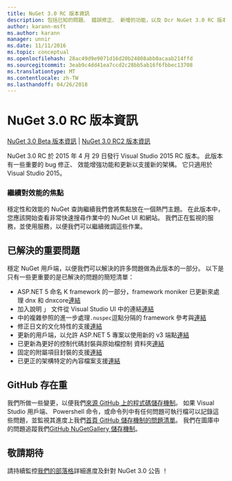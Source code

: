 ```yaml
---
title: NuGet 3.0 RC 版本資訊
description: 包括已知的問題、 錯誤修正、 新增的功能，以及 Dcr NuGet 3.0 RC 版本資訊。
author: karann-msft
ms.author: karann
manager: unnir
ms.date: 11/11/2016
ms.topic: conceptual
ms.openlocfilehash: 28ac49d9e9071d16d20b24808abb0acaab214ffd
ms.sourcegitcommit: 3eab9c4dd41ea7ccd2c28bb5ab16f6fbbec13708
ms.translationtype: MT
ms.contentlocale: zh-TW
ms.lasthandoff: 04/26/2018
---
```

# <a name="nuget-30-rc-release-notes"></a>NuGet 3.0 RC 版本資訊

[NuGet 3.0 Beta 版本資訊](../release-notes/nuget-3.0-beta.md) | [NuGet 3.0 RC2 版本資訊](../release-notes/nuget-3.0-RC2.md)

NuGet 3.0 RC 於 2015 年 4 月 29 日發行 Visual Studio 2015 RC 版本。 此版本有一些重要的 bug 修正、 效能增強功能和更新以支援新的架構。  它只適用於 Visual Studio 2015。

### <a name="continued-focus-on-performance"></a>繼續對效能的焦點

穩定性和效能的 NuGet 查詢繼續我們會將焦點放在一個熱門主題。  在此版本中，您應該開始查看非常快速搜尋作業中的 NuGet UI 和網站。  我們正在監視的服務，並使用服務，以便我們可以繼續微調這些作業。

## <a name="significant-issues-resolved"></a>已解決的重要問題

穩定 NuGet 用戶端，以便我們可以解決的許多問題做為此版本的一部分。  以下是只有一些更重要的是已解決的問題的簡短清單：

* ASP.NET 5 命名 K framework 的一部分，framework moniker 已更新來處理 dnx 和 dnxcore[連結](https://github.com/NuGet/Home/issues/215)
* 加入說明 」 文件從 Visual Studio UI 中的連結[連結](https://github.com/NuGet/Home/issues/232)
* 中的複雜參照的進一步處理`.nuspec`逗點分隔的 framework 參考與[連結](https://github.com/NuGet/Home/issues/276)
* 修正日文的文化特性的支援[連結](https://github.com/NuGet/Home/issues/253)
* 更新的用戶端，以允許 ASP.NET 5 專案以使用新的 v3 端點[連結](https://github.com/NuGet/Home/issues/219)
* 已更新為更好的控制代碼封裝與原始檔控制 資料夾[連結](https://github.com/NuGet/Home/issues/56)
* 固定的附屬項目封裝的支援[連結](https://github.com/NuGet/Home/issues/17)
* 已更正的架構特定的內容檔案支援[連結](https://github.com/NuGet/Home/issues/18)

## <a name="github-presence-overhaul"></a>GitHub 存在重

我們所做一些變更，以便我們[來源 GitHub 上的程式碼儲存機制](http://github.com/nuget/home)。  如果 Visual Studio 用戶端、 Powershell 命令，或命令列中有任何問題可執行檔可以記錄這些問題，並監視其進度上我們[首頁 GitHub 儲存機制的問題清單](http://github.com/nuget/home/issues)。  我們在圖庫中的問題追蹤我們[GitHub NuGetGallery 儲存機制](http://github.com/nuget/NuGetGallery/issues)。


## <a name="stay-tuned"></a>敬請期待

請持續監控[我們的部落格](http://blog.nuget.org)詳細進度及針對 NuGet 3.0 公告 ！